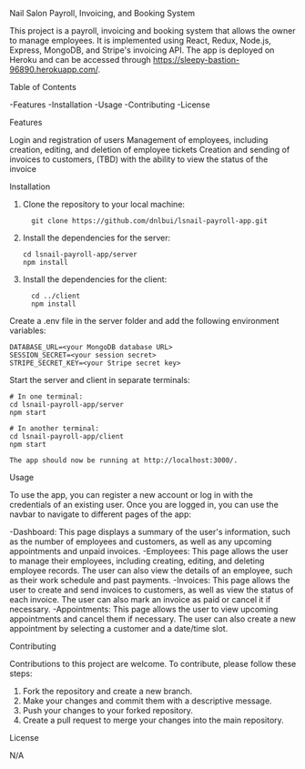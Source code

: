 Nail Salon Payroll, Invoicing, and Booking System

This project is a payroll, invoicing and booking system that allows the owner to manage employees. It is implemented using React, Redux, Node.js, Express, MongoDB, and Stripe's invoicing API. The app is deployed on Heroku and can be accessed through https://sleepy-bastion-96890.herokuapp.com/.

Table of Contents

   -Features
   -Installation
   -Usage
   -Contributing
   -License

Features

   Login and registration of users
   Management of employees, including creation, editing, and deletion of employee tickets
   Creation and sending of invoices to customers, (TBD) with the ability to view the status of the invoice

Installation

   1. Clone the repository to your local machine:

            git clone https://github.com/dnlbui/lsnail-payroll-app.git

   2. Install the dependencies for the server:

          cd lsnail-payroll-app/server
          npm install
      
   3. Install the dependencies for the client:
   
            cd ../client
            npm install

Create a .env file in the server folder and add the following environment variables:



    DATABASE_URL=<your MongoDB database URL>
    SESSION_SECRET=<your session secret>
    STRIPE_SECRET_KEY=<your Stripe secret key>

Start the server and client in separate terminals:



    # In one terminal:
    cd lsnail-payroll-app/server
    npm start

    # In another terminal:
    cd lsnail-payroll-app/client
    npm start

    The app should now be running at http://localhost:3000/.

Usage

To use the app, you can register a new account or log in with the credentials of an existing user. Once you are logged in, you can use the navbar to navigate to different pages of the app:

   -Dashboard: This page displays a summary of the user's information, such as the number of employees and customers, as well as any upcoming appointments and unpaid invoices.
   -Employees: This page allows the user to manage their employees, including creating, editing, and deleting employee records. The user can also view the details of an employee, such as their work schedule and past payments.
   -Invoices: This page allows the user to create and send invoices to customers, as well as view the status of each invoice. The user can also mark an invoice as paid or cancel it if necessary.
   -Appointments: This page allows the user to view upcoming appointments and cancel them if necessary. The user can also create a new appointment by selecting a customer and a date/time slot.

Contributing

Contributions to this project are welcome. To contribute, please follow these steps:

   1. Fork the repository and create a new branch.
   2. Make your changes and commit them with a descriptive message.
   3. Push your changes to your forked repository.
   4. Create a pull request to merge your changes into the main repository.

License

N/A
